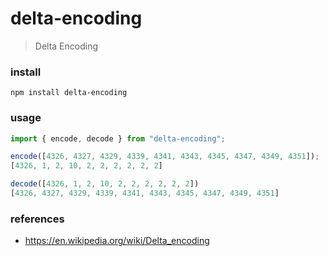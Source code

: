 # delta-encoding
> Delta Encoding

### install
```
npm install delta-encoding
```

### usage
```js
import { encode, decode } from "delta-encoding";

encode([4326, 4327, 4329, 4339, 4341, 4343, 4345, 4347, 4349, 4351]);
[4326, 1, 2, 10, 2, 2, 2, 2, 2, 2]

decode([4326, 1, 2, 10, 2, 2, 2, 2, 2, 2])
[4326, 4327, 4329, 4339, 4341, 4343, 4345, 4347, 4349, 4351]
```

### references
- https://en.wikipedia.org/wiki/Delta_encoding
